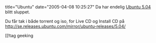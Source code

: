 title="Ubuntu"
date="2005-04-08 10:25:27"
Da har endelig <a href="http://www.ubuntulinux.org/504Released">Ubuntu 5.04</a> blitt sluppet.

Du får tak i både torrent og iso, for Live CD og Install CD på <a href="http://se.releases.ubuntu.com/mirror/ubuntu-releases/5.04/">http://se.releases.ubuntu.com/mirror/ubuntu-releases/5.04/</a>

[[!tag  geeking
